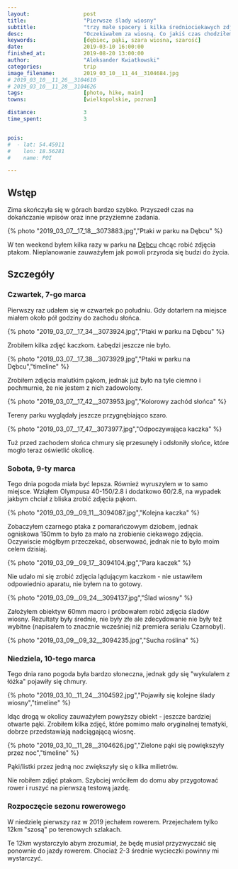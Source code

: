 ```yaml
---
layout:                 post
title:                  "Pierwsze ślady wiosny"
subtitle:               "trzy małe spacery i kilka średniociekawych zdjęć"
desc:                   "Oczekiwałem za wiosną. Co jakiś czas chodziłem po parkach próbując robić zdjęcia ptakom i powoli pojawiającym się pąkom."
keywords:               [dębiec, pąki, szara wiosna, szarość]
date:                   2019-03-10 16:00:00
finished_at:            2019-08-20 13:00:00
author:                 "Aleksander Kwiatkowski"
categories:             trip
image_filename:         2019_03_10__11_44__3104684.jpg
# 2019_03_10__11_26__3104610
# 2019_03_10__11_28__3104626
tags:                   [photo, hike, main]
towns:                  [wielkopolskie, poznan]

distance:               3
time_spent:             3    


pois:
#  - lat: 54.45911
#    lon: 18.56281
#    name: POI

---
```


[wiki-debiec]: https://pl.wikipedia.org/wiki/D%C4%99biec_(Pozna%C5%84)

## Wstęp

Zima skończyła się w górach bardzo szybko. Przyszedł czas na dokańczanie
wpisów oraz inne przyziemne zadania.

{% photo "2019_03_07__17_18__3073883.jpg","Ptaki w parku na Dębcu" %}

W ten weekend byłem kilka razy w parku na [Dębcu][wiki-debiec] chcąc robić
zdjęcia ptakom. Nieplanowanie zauważyłem jak powoli przyroda się budzi do życia.

## Szczegóły

### Czwartek, 7-go marca

Pierwszy raz udałem się w czwartek po południu. Gdy dotarłem na miejsce
miałem około pół godziny do zachodu słońca.

{% photo "2019_03_07__17_34__3073924.jpg","Ptaki w parku na Dębcu" %}

Zrobiłem kilka zdjęć kaczkom. Łabędzi jeszcze nie było.

{% photo "2019_03_07__17_38__3073929.jpg","Ptaki w parku na Dębcu","timeline" %}

Zrobiłem zdjęcia malutkim pąkom, jednak już było na tyle ciemno i pochmurnie,
że nie jestem z nich zadowolony.

{% photo "2019_03_07__17_42__3073953.jpg","Kolorowy zachód słońca" %}

Tereny parku wyglądały jeszcze przygnębiająco szaro.

{% photo "2019_03_07__17_47__3073977.jpg","Odpoczywająca kaczka" %}

Tuż przed zachodem słońca chmury się przesunęły i odsłoniły słońce,
które mogło teraz oświetlić okolicę.

### Sobota, 9-ty marca

Tego dnia pogoda miała być lepsza. Również wyruszyłem w to samo miejsce. Wziąłem
Olympusa 40-150/2.8 i dodatkowo 60/2.8, na wypadek jakbym chciał z bliska zrobić
zdjęcia pąkom.

{% photo "2019_03_09__09_11__3094087.jpg","Kolejna kaczka" %}

Zobaczyłem czarnego ptaka z pomarańczowym dziobem,
jednak ogniskowa 150mm to było za mało na zrobienie ciekawego zdjęcia.
Oczywiscie mógłbym przeczekać, obserwować, jednak nie to było moim celem dzisiaj.

{% photo "2019_03_09__09_17__3094104.jpg","Para kaczek" %}

Nie udało mi się zrobić zdjęcia lądującym kaczkom - nie ustawiłem odpowiednio
aparatu, nie byłem na to gotowy.

{% photo "2019_03_09__09_24__3094137.jpg","Ślad wiosny" %}

Założyłem obiektyw 60mm macro i próbowałem robić zdjęcia śladów wiosny. Rezultaty były
średnie, nie były złe ale zdecydowanie nie były też wybitne
(napisałem to znacznie wcześniej niż premiera serialu Czarnobyl).

{% photo "2019_03_09__09_32__3094235.jpg","Sucha roślina" %}

### Niedziela, 10-tego marca

Tego dnia rano pogoda była bardzo słoneczna, jednak gdy się "wykulałem z łóżka"
pojawiły się chmury.

{% photo "2019_03_10__11_24__3104592.jpg","Pojawiły się kolejne ślady wiosny","timeline" %}

Idąc drogą w okolicy zauważyłem powyższy obiekt - jeszcze bardziej otwarte
pąki. Zrobiłem kilka zdjęć, które pomimo mało oryginalnej tematyki,
dobrze przedstawiają nadciągającą wiosnę.

{% photo "2019_03_10__11_28__3104626.jpg","Zielone pąki się powiększyły przez noc","timeline" %}

Pąki/listki przez jedną noc zwiększyły się o kilka milietrów.

Nie robiłem zdjęć ptakom. Szybciej wróciłem do domu aby przygotować rower
i ruszyć na pierwszą testową jazdę.

### Rozpoczęcie sezonu rowerowego

W niedzielę pierwszy raz w 2019 jechałem rowerem. Przejechałem tylko 12km
"szosą" po terenowych szlakach.

Te 12km wystarczyło abym zrozumiał, że będę musiał przyzwyczaić się
ponownie do jazdy rowerem. Chociaż 2-3 średnie wycieczki powinny mi wystarczyć.
